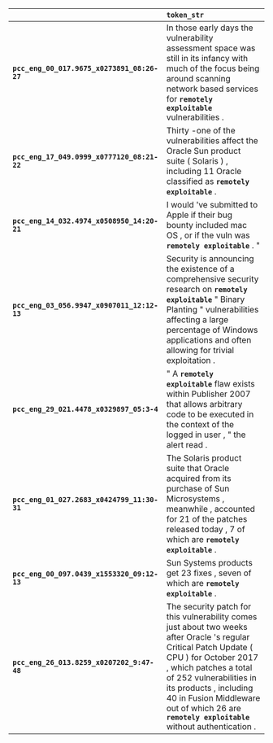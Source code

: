 |                                             | `token_str`                                                                                                                                                                                                                                                                                                            |
|:--------------------------------------------|:-----------------------------------------------------------------------------------------------------------------------------------------------------------------------------------------------------------------------------------------------------------------------------------------------------------------------|
| **`pcc_eng_00_017.9675_x0273891_08:26-27`** | In those early days the vulnerability assessment space was still in its infancy with much of the focus being around scanning network based services for __`remotely exploitable`__ vulnerabilities .                                                                                                                   |
| **`pcc_eng_17_049.0999_x0777120_08:21-22`** | Thirty -one of the vulnerabilities affect the Oracle Sun product suite ( Solaris ) , including 11 Oracle classified as __`remotely exploitable`__ .                                                                                                                                                                    |
| **`pcc_eng_14_032.4974_x0508950_14:20-21`** | I would 've submitted to Apple if their bug bounty included mac OS , or if the vuln was __`remotely exploitable`__ . "                                                                                                                                                                                                 |
| **`pcc_eng_03_056.9947_x0907011_12:12-13`** | Security is announcing the existence of a comprehensive security research on __`remotely exploitable`__ " Binary Planting " vulnerabilities affecting a large percentage of Windows applications and often allowing for trivial exploitation .                                                                         |
| **`pcc_eng_29_021.4478_x0329897_05:3-4`**   | " A __`remotely exploitable`__ flaw exists within Publisher 2007 that allows arbitrary code to be executed in the context of the logged in user , " the alert read .                                                                                                                                                   |
| **`pcc_eng_01_027.2683_x0424799_11:30-31`** | The Solaris product suite that Oracle acquired from its purchase of Sun Microsystems , meanwhile , accounted for 21 of the patches released today , 7 of which are __`remotely exploitable`__ .                                                                                                                        |
| **`pcc_eng_00_097.0439_x1553320_09:12-13`** | Sun Systems products get 23 fixes , seven of which are __`remotely exploitable`__ .                                                                                                                                                                                                                                    |
| **`pcc_eng_26_013.8259_x0207202_9:47-48`**  | The security patch for this vulnerability comes just about two weeks after Oracle 's regular Critical Patch Update ( CPU ) for October 2017 , which patches a total of 252 vulnerabilities in its products , including 40 in Fusion Middleware out of which 26 are __`remotely exploitable`__ without authentication . |